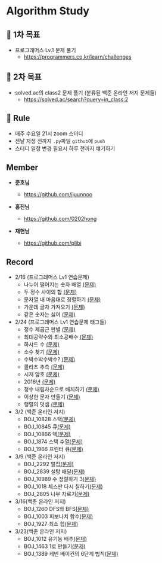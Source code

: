 # Algorithm Study

## 📌 1차 목표

- 프로그래머스 Lv.1 문제 풀기
  - https://programmers.co.kr/learn/challenges
  
    

## 📌 2차 목표

- solved.ac의 class2 문제 풀기 (분류된 백준 온라인 저지 문제들)
  - https://solved.ac/search?query=in_class:2

## 🚩 Rule

- 매주 수요일 21시 zoom 스터디
- 전날 자정 전까지 `.py`파일 `github`에 `push`
- 스터디 일정 변경 필요시 하루 전까지 얘기하기



## Member

- **준호님**
  - https://github.com/jjuunnoo



- **홍진님**
  - https://github.com/0202hong



- **재현님**
  - https://github.com/plibi



## Record

- 2/16 (프로그래머스 Lv1 연습문제)
  - 나누어 떨어지는 숫자 배열 [(문제)](https://programmers.co.kr/learn/courses/30/lessons/12910)
  - 두 정수 사이의 합 [(문제)](https://programmers.co.kr/learn/courses/30/lessons/12912)
  - 문자열 내 마음대로 정렬하기 [(문제)](https://programmers.co.kr/learn/courses/30/lessons/12915)
  - 가운데 글자 가져오기 [(문제)](https://programmers.co.kr/learn/courses/30/lessons/12903)
  - 같은 숫자는 싫어 [(문제)](https://programmers.co.kr/learn/courses/30/lessons/12906)
- 2/24 (프로그래머스 Lv1 연습문제 태그들)
  - 정수 제곱근 판별 [(문제)](https://programmers.co.kr/learn/courses/30/lessons/12934)
  - 최대공약수와 최소공배수 [(문제)](https://programmers.co.kr/learn/courses/30/lessons/12940)
  - 하샤드 수 [(문제)](https://programmers.co.kr/learn/courses/30/lessons/12947)
  - 소수 찾기 [(문제)](https://programmers.co.kr/learn/courses/30/lessons/12921)
  - 수박수박수박수? [(문제)](https://programmers.co.kr/learn/courses/30/lessons/12922)
  - 콜라츠 추측 [(문제)](https://programmers.co.kr/learn/courses/30/lessons/12943)
  - 시저 암호 [(문제)](https://programmers.co.kr/learn/courses/30/lessons/12926)
  - 2016년 [(문제)](https://programmers.co.kr/learn/courses/30/lessons/12901)
  - 정수 내림차순으로 배치하기 [(문제)](https://programmers.co.kr/learn/courses/30/lessons/12933)
  - 이상한 문자 만들기 [(문제)](https://programmers.co.kr/learn/courses/30/lessons/12930)
  - 행렬의 덧셈 [(문제)](https://programmers.co.kr/learn/courses/30/lessons/12950)
- 3/2 (백준 온라인 저지)
  - BOJ_10828 스택[(문제)](https://www.acmicpc.net/problem/10828)
  - BOJ_10845 큐[(문제)](https://www.acmicpc.net/problem/10845)
  - BOJ_10866 덱[(문제)](https://www.acmicpc.net/problem/10866)
  - BOJ_1874 스택 수열[(문제)](https://www.acmicpc.net/problem/1874)
  - BOJ_1966 프린터 큐[(문제)](https://www.acmicpc.net/problem/1966)
- 3/9 (백준 온라인 저지)
  - BOJ_2292 벌집[(문제)](https://www.acmicpc.net/problem/2292)
  - BOJ_2839 설탕 배달[(문제)](https://www.acmicpc.net/problem/2839)
  - BOJ_10989 수 정렬하기 3[(문제)](https://www.acmicpc.net/problem/10989)
  - BOJ_1018 체스판 다시 칠하기[(문제)](https://www.acmicpc.net/problem/1018)
  - BOJ_2805 나무 자르기[(문제)](https://www.acmicpc.net/problem/2805)
- 3/16(백준 온라인 저지)
  - BOJ_1260 DFS와 BFS[(문제)](https://www.acmicpc.net/problem/1260)
  - BOJ_1003 피보나치 함수[(문제)](https://www.acmicpc.net/problem/1003)
  - BOJ_1927 최소 힙[(문제)](https://www.acmicpc.net/problem/1927)
- 3/23(백준 온라인 저지)
  - BOJ_1012 유기농 배추[(문제)](https://www.acmicpc.net/problem/1012)
  - BOJ_1463 1로 만들기[(문제)](https://www.acmicpc.net/problem/1463)
  - BOJ_1389 케빈 베이컨의 6단계 법칙[(문제)](https://www.acmicpc.net/problem/1389)
